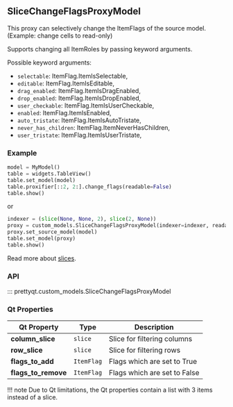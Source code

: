 ## SliceChangeFlagsProxyModel

This proxy can selectively change the ItemFlags of the source model. (Example: change cells to read-only)

Supports changing all ItemRoles by passing keyword arguments.

Possible keyword arguments:
- `selectable`: ItemFlag.ItemIsSelectable,
- `editable`: ItemFlag.ItemIsEditable,
- `drag_enabled`: ItemFlag.ItemIsDragEnabled,
- `drop_enabled`: ItemFlag.ItemIsDropEnabled,
- `user_checkable`: ItemFlag.ItemIsUserCheckable,
- `enabled`: ItemFlag.ItemIsEnabled,
- `auto_tristate`: ItemFlag.ItemIsAutoTristate,
- `never_has_children`: ItemFlag.ItemNeverHasChildren,
- `user_tristate`: ItemFlag.ItemIsUserTristate,



### Example

```py
model = MyModel()
table = widgets.TableView()
table.set_model(model)
table.proxifier[::2, 2:].change_flags(readable=False)
table.show()
```

or

```py
indexer = (slice(None, None, 2), slice(2, None))
proxy = custom_models.SliceChangeFlagsProxyModel(indexer=indexer, readable=False)
proxy.set_source_model(model)
table.set_model(proxy)
table.show()
```

Read more about [slices](https://docs.python.org/3/library/functions.html#slice).

### API

::: prettyqt.custom_models.SliceChangeFlagsProxyModel

### Qt Properties

| Qt Property         | Type       | Description                  |
| --------------------|------------| ---------------------------- |
| **column_slice**    | `slice`    | Slice for filtering columns  |
| **row_slice**       | `slice`    | Slice for filtering rows     |
| **flags_to_add**    | `ItemFlag` | Flags which are set to True  |
| **flags_to_remove** | `ItemFlag` | Flags which are set to False |

!!! note
    Due to Qt limitations, the Qt properties contain a list with 3 items instead of a slice.
